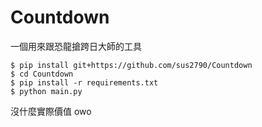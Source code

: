 # Countdown

一個用來跟恐龍搶跨日大師的工具

```shell
$ pip install git+https://github.com/sus2790/Countdown
$ cd Countdown
$ pip install -r requirements.txt
$ python main.py
```

沒什麼實際價值 owo
